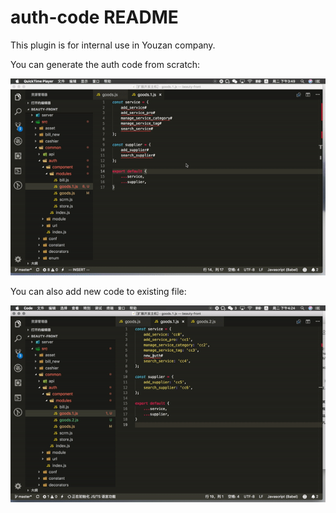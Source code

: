 # auth-code README

This plugin is for internal use in Youzan company.

You can generate the auth code from scratch:

![new code](https://github.com/dickenslian/vscode-auth-code/blob/master/images/new.gif?raw=true)

You can also add new code to existing file:

![add code](https://github.com/dickenslian/vscode-auth-code/blob/master/images/add.gif?raw=true)